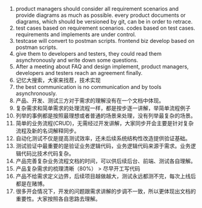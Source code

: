 1. product managers should consider all requirement scenarios and provide diagrams as much as possible. every product documents or diagrams, which should be versioned by git, can be in order to retrace.
2. test cases based on requirement scenarios. codes based on test cases. requirements and implements are under control.
3. testcase will convert to postman scripts. frontend biz develop based on postman scripts.
4. give them to developers and testers, they could read them asynchronously and write down some questions.
5. After a meeting about FAQ and design implement, product managers, developers and testers reach an agreement finally.
6. 记忆大搜索，大家来找茬，技术实现
7. the best communication is no communication and by tools asynchronously.
8. 产品、开发、测试三方对于需求的理解没有在一个文档中体现。
9. 复杂需求和简单需求的处理流程一样，都是按步逐一讲解，举简单流程例子
10. 列举的事例都是按照最理想或者普通的场景来处理，没有列举最复杂的场景。
11. 简单的业务流程(CRUD)，无需经过开发讲解，大家同步开会主要是针对复杂流程及新的名词解释同步。
12. 自动化测试不仅是提高测试效率，还未后续系统结构性改造提供验证基础。
13. 测试验证中最重要的是验证业务逻辑代码，业务逻辑代码来源于需求。业务逻辑代码比技术代码复杂。
14. 产品完善复杂业务流程文档的时间，可以供后续后台、前端、测试各自理解。
15. 产品复杂需求的梳理清晰（80%） > 尽早开工写代码
16. 产品不给需求定义边界，后续项目越做越大，测试永远都测不完，每次上线后都是在赌博。
17. 很多开会情况下，开发的问题跟需求讲解的步调不一致，所以更体现出文档的重要性。大家按照各自思路去理解。
